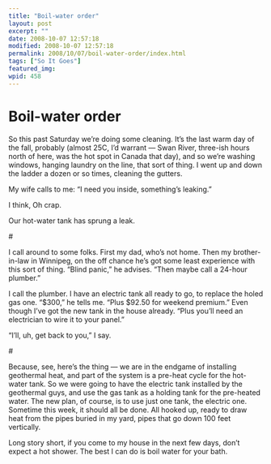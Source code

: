 ```yaml
---
title: "Boil-water order"
layout: post
excerpt: ""
date: 2008-10-07 12:57:18
modified: 2008-10-07 12:57:18
permalink: 2008/10/07/boil-water-order/index.html
tags: ["So It Goes"]
featured_img: 
wpid: 458
---
```


# Boil-water order

So this past Saturday we’re doing some cleaning. It’s the last warm day of the fall, probably (almost 25C, I’d warrant — Swan River, three-ish hours north of here, was the hot spot in Canada that day), and so we’re washing windows, hanging laundry on the line, that sort of thing. I went up and down the ladder a dozen or so times, cleaning the gutters.

My wife calls to me: “I need you inside, something’s leaking.”

I think, Oh crap.

Our hot-water tank has sprung a leak.

\#

I call around to some folks. First my dad, who’s not home. Then my brother-in-law in Winnipeg, on the off chance he’s got some least experience with this sort of thing. “Blind panic,” he advises. “Then maybe call a 24-hour plumber.”

I call the plumber. I have an electric tank all ready to go, to replace the holed gas one. “$300,” he tells me. “Plus $92.50 for weekend premium.” Even though I’ve got the new tank in the house already. “Plus you’ll need an electrician to wire it to your panel.”

“I’ll, uh, get back to you,” I say.

\#

Because, see, here’s the thing — we are in the endgame of installing geothermal heat, and part of the system is a pre-heat cycle for the hot-water tank. So we were going to have the electric tank installed by the geothermal guys, and use the gas tank as a holding tank for the pre-heated water. The new plan, of course, is to use just one tank, the electric one. Sometime this week, it should all be done. All hooked up, ready to draw heat from the pipes buried in my yard, pipes that go down 100 feet vertically.

Long story short, if you come to my house in the next few days, don’t expect a hot shower. The best I can do is boil water for your bath.
